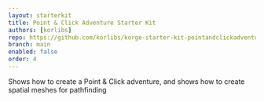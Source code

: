 ```yaml
---
layout: starterkit
title: Point & Click Adventure Starter Kit
authors: [korlibs]
repo: https://github.com/korlibs/korge-starter-kit-pointandclickadventure
branch: main
enabled: false
order: 4
---
```


Shows how to create a Point & Click adventure, and shows how to create spatial meshes for pathfinding

